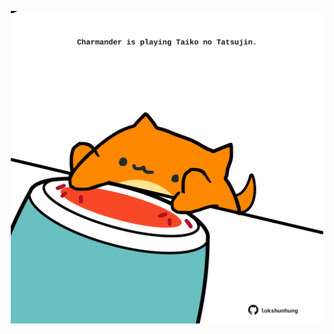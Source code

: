 <!-- built at 12/10/2021, 18:02:17 UTC -->
<p align="center">
  <img width="500" height="500" src="./ReadmeImage.svg">
</p>
